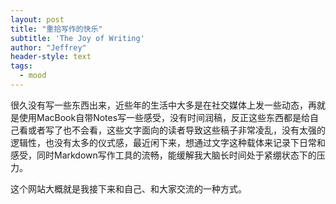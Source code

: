 ```yaml
---
layout: post
title: "重拾写作的快乐"
subtitle: 'The Joy of Writing'
author: "Jeffrey"
header-style: text
tags:
  - mood
---
```


很久没有写一些东西出来，近些年的生活中大多是在社交媒体上发一些动态，再就是使用MacBook自带Notes写一些感受，没有时间润稿，反正这些东西都是给自己看或者写了也不会看，这些文字面向的读者导致这些稿子非常凌乱，没有太强的逻辑性，也没有太多的仪式感，最近闲下来，想通过文字这种载体来记录下日常和感受，同时Markdown写作工具的流畅，能缓解我大脑长时间处于紧绷状态下的压力。

这个网站大概就是我接下来和自己、和大家交流的一种方式。
